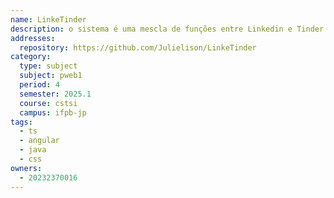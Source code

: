 ```yaml
---
name: LinkeTinder
description: o sistema é uma mescla de funções entre Linkedin e Tinder.
addresses:
  repository: https://github.com/Julielison/LinkeTinder
category:
  type: subject
  subject: pweb1
  period: 4
  semester: 2025.1
  course: cstsi
  campus: ifpb-jp
tags:
  - ts
  - angular
  - java
  - css
owners:
  - 20232370016
---
```

